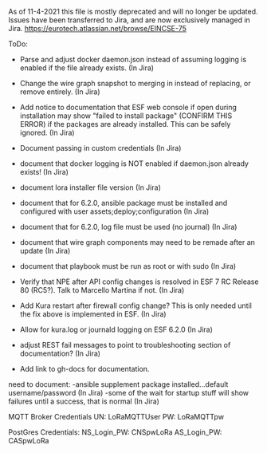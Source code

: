 As of 11-4-2021 this file is mostly deprecated and will no longer be updated. Issues have been transferred to Jira, and are now exclusively managed in Jira. 
https://eurotech.atlassian.net/browse/EINCSE-75

ToDo:
* Parse and adjust docker daemon.json instead of assuming logging is enabled if the file already exists. (In Jira)
* Change the wire graph snapshot to merging in instead of replacing, or remove entirely. (In Jira)

* Add notice to documentation that ESF web console if open during installation may show "failed to install package" (CONFIRM THIS ERROR) if the packages are already installed. This can be safely ignored. (In Jira)
* Document passing in custom credentials (In Jira)
* document that docker logging is NOT enabled if daemon.json already exists! (In Jira)
* document lora installer file version (In Jira)
* document that for 6.2.0, ansible package must be installed and configured with user assets;deploy;configuration (In Jira)
* document that for 6.2.0, log file must be used (no journal) (In Jira)
* document that wire graph components may need to be remade after an update (In Jira)
* document that playbook must be run as root or with sudo (In Jira)

* Verify that NPE after API config changes is resolved in ESF 7 RC Release 80 (RC5?). Talk to Marcello Martina if not. (In Jira)
* Add Kura restart after firewall config change? This is only needed until the fix above is implemented in ESF. (In Jira)
* Allow for kura.log or journald logging on ESF 6.2.0 (In Jira)

* adjust REST fail messages to point to troubleshooting section of documentation? (In Jira)

* Add link to gh-docs for documentation.

need to document:
-ansible supplement package installed...default username/password (In Jira)
-some of the wait for startup stuff will show failures until a success, that is normal (In Jira)

MQTT Broker Credentials
UN: LoRaMQTTUser
PW: LoRaMQTTpw

PostGres Credentials:
NS_Login_PW: CNSpwLoRa
AS_Login_PW: CASpwLoRa

